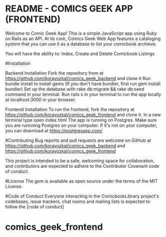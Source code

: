 # README  - COMICS GEEK APP (FRONTEND)

Welcome to Comic Geek App!
This is a simple JavaScript app using Ruby on Rails as an API. At its core, Comics Geek Web App features a cataloging system that you can use it as a database to list your comicbook archieve.

You will have the ability to: Index, Create and Delete Comicbook Listings 

#Installation

Backend Installation 
Fork the repository from at https://github.com/korayozkal/comics_geek_backend and clone it
Run bundle install to install gems (If you don't have bundler, first run gem install bundler) Set up the database with rake db:migrate && rake db:seed command in your terminal. Run rails s in your terminal to run the app locally at localhost:3000 in your browser. 

Frontend Installation
To run the frontend, fork the repository at https://github.com/korayozkal/comics_geek_frontend and clone it. 
In a new terminal type open index.html
The app is running on Postgres. Make sure you are runnning Postgres on your computer.
If it's not on your computer, you can download at https://postgresapp.com/

#Contributing
Bug reports and pull requests are welcome on GitHub at https://github.com/korayozkal/comics_geek_backend and 
https://github.com/korayozkal/comics_geek_frontend

This project is intended to be a safe, welcoming space for collaboration, and contributors are expected to adhere to the Contributor Covenant code of conduct.

#License
The gem is available as open source under the terms of the MIT License.

#Code of Conduct
Everyone interacting in the ComicbookLibrary project's codebases, issue trackers, chat rooms and mailing lists is expected to follow the [code of conduct]

# comics_geek_frontend